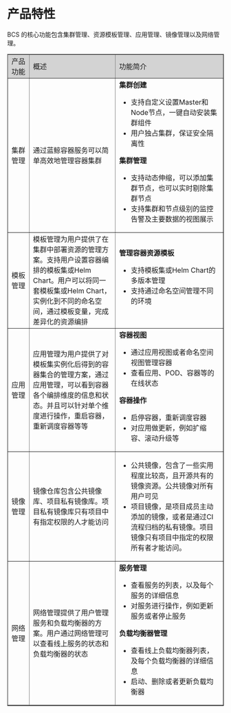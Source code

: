 # 产品特性

BCS 的核心功能包含集群管理、资源模板管理、应用管理、镜像管理以及网络管理。

<table border="1" width="100%">  
<tr bgcolor="#D3D3D3">  
<td width="10%">产品功能</td>  
<td width="40%">概述</td>  
<td width="50%">功能简介</td>  
</tr>  
<tr>  
<td>集群管理</td>  
<td>通过蓝鲸容器服务可以简单高效地管理容器集群</td>  
<td><b>集群创建</b><ul>  
<li>支持自定义设置Master和Node节点，一键自动安装集群组件</li>  
<li>用户独占集群，保证安全隔离性</li>
</ul>
<b>集群管理</b>
<ul>
<li>支持动态伸缩，可以添加集群节点，也可以实时剔除集群节点</li>  
<li>支持集群和节点级别的监控告警及主要数据的视图展示</li>  
</ul></td>  
</tr>  
<tr>  
<td>模板管理</td>  
<td>模板管理为用户提供了在集群中部署资源的管理方案。支持用户设置容器编排的模板集或Helm Chart。用户可以将同一套模板集或Helm Chart，实例化到不同的命名空间，通过模板变量，完成差异化的资源编排</td>
<td>
<b>管理容器资源模板</b>
<ul>  
<li>支持模板集或Helm Chart的多版本管理</li>  
<li>支持通过命名空间管理不同的环境</li>  
</ul></td>  
</tr>
<tr>  
<td>应用管理</td>  
<td>应用管理为用户提供了对模板集实例化后得到的容器集合的管理方案，通过应用管理，可以看到容器各个编排维度的信息和状态。并且可以针对单个维度进行操作，重启容器，重新调度容器等等</td>  
<td>
<b>容器视图</b>
<ul>  
<li>通过应用视图或者命名空间视图管理容器</li>  
<li>查看应用、POD、容器等的在线状态</li>  
</ul>
<b>容器操作</b><ul>
<li>启停容器，重新调度容器
<li>对应用做更新，例如扩缩容、滚动升级等
</ul></td>  
</tr>
<tr>
<td>镜像管理</td>
<td>镜像仓库包含公共镜像库、项目私有镜像库。项目私有镜像库只有项目中有指定权限的人才能访问</td>
<td><ul>
<li>公共镜像，包含了一些实用程度比较高，且开源共有的镜像资源。公共镜像对所有用户可见<li>项目镜像，是项目成员主动添加的镜像，或者是通过CI流程归档的私有镜像。项目镜像只有项目中指定的权限所有者才能访问。
</ul></td>
</tr>
<tr>
<td>网络管理</td>
<td>网络管理提供了用户管理服务和负载均衡器的方案。用户通过网络管理可以查看线上服务的状态和负载均衡器的状态</td>
<td>
<b>服务管理</b>
<ul>
<li>查看服务的列表，以及每个服务的详细信息
<li>对服务进行操作，例如更新服务或者停止服务
</ul>
<b>负载均衡器管理</b><ul>
<li>查看线上负载均衡器列表，及每个负载均衡器的详细信息
<li>启动、删除或者更新负载均衡器
</ul>
</td>
</tr>
</table>
